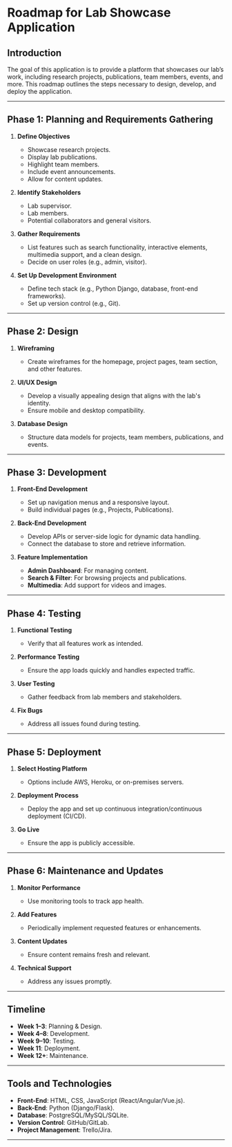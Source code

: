# Roadmap for Lab Showcase Application

## Introduction
The goal of this application is to provide a platform that showcases our lab’s work, including research projects, publications, team members, events, and more. This roadmap outlines the steps necessary to design, develop, and deploy the application.

---

## Phase 1: Planning and Requirements Gathering
1. **Define Objectives**  
   - Showcase research projects.
   - Display lab publications.
   - Highlight team members.
   - Include event announcements.
   - Allow for content updates.

2. **Identify Stakeholders**  
   - Lab supervisor.
   - Lab members.
   - Potential collaborators and general visitors.

3. **Gather Requirements**  
   - List features such as search functionality, interactive elements, multimedia support, and a clean design.
   - Decide on user roles (e.g., admin, visitor).
   
4. **Set Up Development Environment**  
   - Define tech stack (e.g., Python Django, database, front-end frameworks).
   - Set up version control (e.g., Git).

---

## Phase 2: Design
1. **Wireframing**  
   - Create wireframes for the homepage, project pages, team section, and other features.

2. **UI/UX Design**  
   - Develop a visually appealing design that aligns with the lab's identity.
   - Ensure mobile and desktop compatibility.

3. **Database Design**  
   - Structure data models for projects, team members, publications, and events.

---

## Phase 3: Development
1. **Front-End Development**  
   - Set up navigation menus and a responsive layout.
   - Build individual pages (e.g., Projects, Publications).
   
2. **Back-End Development**  
   - Develop APIs or server-side logic for dynamic data handling.
   - Connect the database to store and retrieve information.

3. **Feature Implementation**  
   - **Admin Dashboard**: For managing content.
   - **Search & Filter**: For browsing projects and publications.
   - **Multimedia**: Add support for videos and images.

---

## Phase 4: Testing
1. **Functional Testing**  
   - Verify that all features work as intended.

2. **Performance Testing**  
   - Ensure the app loads quickly and handles expected traffic.

3. **User Testing**  
   - Gather feedback from lab members and stakeholders.

4. **Fix Bugs**  
   - Address all issues found during testing.

---

## Phase 5: Deployment
1. **Select Hosting Platform**  
   - Options include AWS, Heroku, or on-premises servers.

2. **Deployment Process**  
   - Deploy the app and set up continuous integration/continuous deployment (CI/CD).

3. **Go Live**  
   - Ensure the app is publicly accessible.

---

## Phase 6: Maintenance and Updates
1. **Monitor Performance**  
   - Use monitoring tools to track app health.

2. **Add Features**  
   - Periodically implement requested features or enhancements.

3. **Content Updates**  
   - Ensure content remains fresh and relevant.

4. **Technical Support**  
   - Address any issues promptly.

---

## Timeline
- **Week 1–3**: Planning & Design.
- **Week 4–8**: Development.
- **Week 9–10**: Testing.
- **Week 11**: Deployment.
- **Week 12+**: Maintenance.

---

## Tools and Technologies
- **Front-End**: HTML, CSS, JavaScript (React/Angular/Vue.js).
- **Back-End**: Python (Django/Flask).
- **Database**: PostgreSQL/MySQL/SQLite.
- **Version Control**: GitHub/GitLab.
- **Project Management**: Trello/Jira.

---

